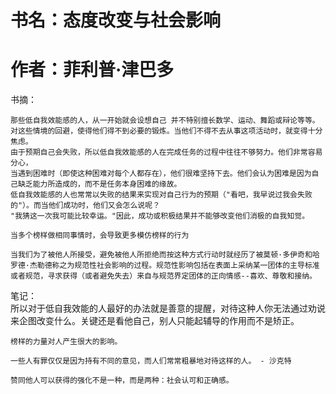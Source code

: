 # 书名：态度改变与社会影响
# 作者：菲利普·津巴多

书摘：  

    那些低自我效能感的人，从一开始就会设想自己 并不特别擅长数学、运动、舞蹈或辩论等等。
    对这些情境的回避，使得他们得不到必要的锻炼。当他们不得不去从事这项活动时，就变得十分焦虑。
    由于预期自己会失败，所以低自我效能感的人在完成任务的过程中往往不够努力。他们非常容易分心，
    当遇到困难时（即使这种困难对每个人都存在），他们很难坚持下去。他们会认为困难是因为自己缺乏能力所造成的，而不是任务本身困难的缘故。
    低自我效能感的人也常常以失败的结果来实现对自己行为的预期（"看吧，我早说过我会失败的"）。而当他们成功时，他们又会怎么说呢？
    "我猜这一次我可能比较幸运。"因此，成功或积极结果并不能够改变他们消极的自我知觉。
    
    当多个榜样做相同事情时，会导致更多模仿榜样的行为
    
    当我们为了被他人所接受，避免被他人所拒绝而按这种方式行动时就经历了被莫顿·多伊奇和哈罗德·杰勒德称之为规范性社会影响的过程。规范性影响包括在表面上采纳某一团体的主导标准或者规范，寻求获得（或者避免失去）来自与规范界定团体的正向情感--喜欢、尊敬和接纳。
    
    
笔记：  
    所以对于低自我效能的人最好的办法就是善意的提醒，对待这种人你无法通过劝说来企图改变什么。关键还是看他自己，别人只能起辅导的作用而不是矫正。
    
    榜样的力量对人产生很大的影响。
    
    一些人有罪仅仅是因为持有不同的意见，而人们常常粗暴地对待这样的人。 - 沙克特
    
    赞同他人可以获得的强化不是一种，而是两种：社会认可和正确感。
